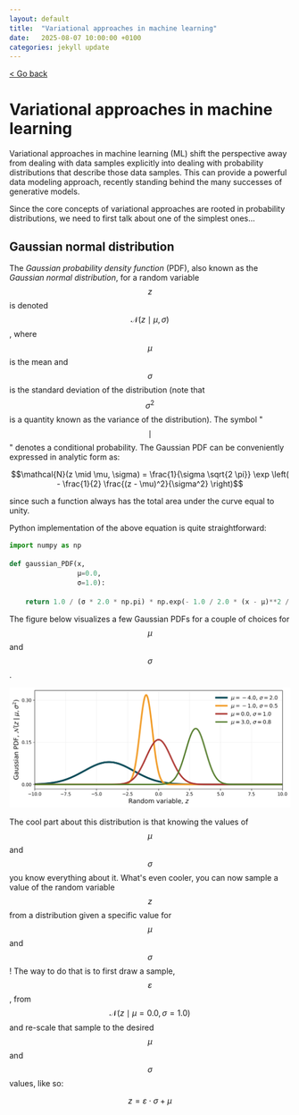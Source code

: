 ```yaml
---
layout: default
title:  "Variational approaches in machine learning"
date:   2025-08-07 10:00:00 +0100
categories: jekyll update
---
```


<script type="text/javascript" async="" src="https://cdnjs.cloudflare.com/ajax/libs/mathjax/2.7.4/MathJax.js?config=TeX-MML-AM_CHTML">
</script>

<p>
   <a href="/kamilazdybal.github.io/#blog">
      < Go back
  </a>
</p>

# Variational approaches in machine learning

Variational approaches in machine learning (ML) shift the perspective away from dealing with data samples explicitly
into dealing with probability distributions that describe those data samples. This can provide a powerful data modeling
approach, recently standing behind the many successes of generative models.

Since the core concepts of variational approaches are rooted in probability distributions, we need to first
talk about one of the simplest ones...

## Gaussian normal distribution

The *Gaussian probability density function* (PDF), also known as the *Gaussian normal distribution*,
for a random variable <span class="math display">$$z$$</span> 
is denoted <span class="math display">$$\mathcal{N}(z \mid \mu, \sigma)$$</span>, 
where <span class="math display">$$\mu$$</span> is the mean and <span class="math display">$$\sigma$$</span>
is the standard deviation of the distribution (note that <span class="math display">$$\sigma^2$$</span> is a quantity
known as the variance of the distribution). The symbol "<span class="math display">$$\mid$$</span>" denotes a conditional
probability. The Gaussian PDF can be conveniently expressed in analytic form as:

<span class="math display">$$\mathcal{N}(z \mid \mu, \sigma) = \frac{1}{\sigma \sqrt{2 \pi}} \exp \left( - \frac{1}{2} \frac{(z - \mu)^2}{\sigma^2} \right)$$</span>

since such a function always has the total area under the curve equal to unity.

Python implementation of the above equation is quite straightforward:

```python
import numpy as np

def gaussian_PDF(x,
                 μ=0.0,
                 σ=1.0):

    return 1.0 / (σ * 2.0 * np.pi) * np.exp(- 1.0 / 2.0 * (x - μ)**2 / (σ**2))
```

The figure below visualizes a few Gaussian PDFs for a couple of choices for 
<span class="math display">$$\mu$$</span> and <span class="math display">$$\sigma$$</span>.

<p align="center">
  <img src="https://github.com/kamilazdybal/kamilazdybal.github.io/raw/main/_posts/variational-gaussian-PDFs.png" width="800">
</p>

The cool part about this distribution is that knowing the values of 
<span class="math display">$$\mu$$</span> and <span class="math display">$$\sigma$$</span> you know everything about it.
What's even cooler, you can now sample a value of the random variable <span class="math display">$$z$$</span> 
from a distribution given a specific value for <span class="math display">$$\mu$$</span> and <span class="math display">$$\sigma$$</span>!
The way to do that is to first draw a sample, <span class="math display">$$\varepsilon$$</span>, 
from <span class="math display">$$\mathcal{N}(z \mid \mu = 0.0, \sigma = 1.0)$$</span>
and re-scale that sample to the desired <span class="math display">$$\mu$$</span> and <span class="math display">$$\sigma$$</span> values, like so:

<span class="math display">$$z = \varepsilon \cdot \sigma + \mu$$</span>



